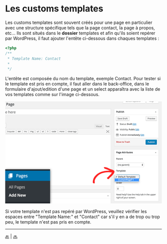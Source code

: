 # Les customs templates 

Les customs templates sont souvent créés pour une page en particulier avec une structure spécifique tels que la page contact, la page à propos, etc...
Ils sont situés dans le **dossier** templates et afin qu'ils soient repérer par WordPress, il faut ajouter l'entête ci-dessous dans chaques templates :

```php
<?php
/**
 * Template Name: Contact
 *
 */
```

L'entête est composée du nom du template, exemple Contact.
Pour tester si le template est pris en compte, il faut aller dans le back-office, 
dans le formulaire d'ajout/edition d'une page et un select apparaîtra avec la liste de vos templates 
comme sur l'image ci-dessous.

![cover](../images/select-template.png)

Si votre template n'est pas repéré par WordPress, veuillez vérifier les espaces entre "Template Name:" et "Contact" car s'il y en a de trop ou trop peu, le template n'est pas pris en compte.




---

[:back:](analyse-template.md) | [:soon:](functions.md)